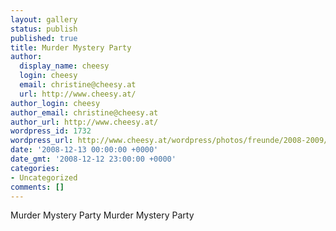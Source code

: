 ```yaml
---
layout: gallery
status: publish
published: true
title: Murder Mystery Party
author:
  display_name: cheesy
  login: cheesy
  email: christine@cheesy.at
  url: http://www.cheesy.at/
author_login: cheesy
author_email: christine@cheesy.at
author_url: http://www.cheesy.at/
wordpress_id: 1732
wordpress_url: http://www.cheesy.at/wordpress/photos/freunde/2008-2009/murder-mystery-party/
date: '2008-12-13 00:00:00 +0000'
date_gmt: '2008-12-12 23:00:00 +0000'
categories:
- Uncategorized
comments: []
---
```

<!--:de-->Murder Mystery Party
<!--:--><!--:en-->Murder Mystery Party
<!--:-->
